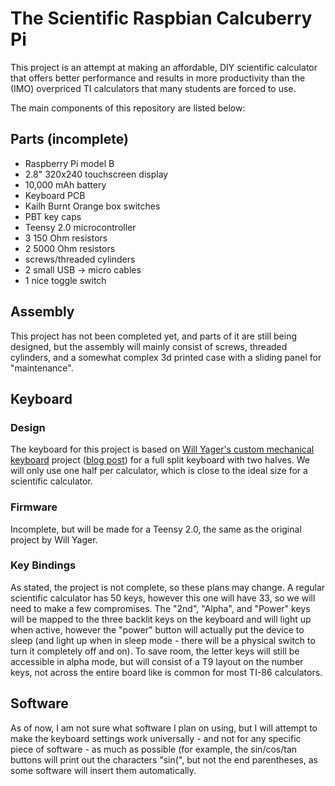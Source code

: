 # The Scientific Raspbian Calcuberry Pi

This project is an attempt at making an affordable, DIY scientific calculator that
offers better performance and results in more productivity than the (IMO) overpriced
TI calculators that many students are forced to use.

The main components of this repository are listed below:

## Parts (incomplete)

- Raspberry Pi model B
- 2.8" 320x240 touchscreen display
- 10,000 mAh battery
- Keyboard PCB
- Kailh Burnt Orange box switches
- PBT key caps
- Teensy 2.0 microcontroller
- 3 150 Ohm resistors
- 2 5000 Ohm resistors
- screws/threaded cylinders
- 2 small USB -> micro cables
- 1 nice toggle switch

## Assembly

This project has not been completed yet, and parts of it are still being designed, but the
assembly will mainly consist of screws, threaded cylinders, and a somewhat complex 3d printed
case with a sliding panel for "maintenance".

## Keyboard

### Design

The keyboard for this project is based on [Will Yager's custom mechanical keyboard](https://github.com/wyager/MicroMechBoard)
project ([blog post](http://yager.io/keyboard/keyboard.html)) for a full split keyboard with
two halves. We will only use one half per calculator, which is close to the ideal size for a scientific
calculator.

### Firmware

Incomplete, but will be made for a Teensy 2.0, the same as the original project by Will Yager.

### Key Bindings

As stated, the project is not complete, so these plans may change. A regular scientific calculator
has 50 keys, however this one will have 33, so we will need to make a few compromises. The "2nd",
"Alpha", and "Power" keys will be mapped to the three backlit keys on the keyboard and will light up
when active, however the "power" button will actually put the device to sleep (and light up when in
sleep mode - there will be a physical switch to turn it completely off and on). To save room, the
letter keys will still be accessible in alpha mode, but will consist of a T9 layout on the number
keys, not across the entire board like is common for most TI-86 calculators.

## Software

As of now, I am not sure what software I plan on using, but I will attempt to make the keyboard
settings work universally - and not for any specific piece of software - as much as possible
(for example, the sin/cos/tan buttons will print out the characters "sin(", but not the end
parentheses, as some software will insert them automatically.

